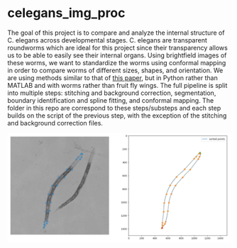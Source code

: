 # celegans_img_proc

The goal of this project is to compare and analyze the internal structure of C. elegans across developmental stages. 
C. elegans are transparent roundworms which are ideal for this project since their transparency allows us to be able to easily see their internal organs.
Using brightfield images of these worms, we want to standardize the worms using conformal mapping in order to compare worms of different sizes, shapes, and orientation.
We are using methods similar to that of [this paper](https://arxiv.org/abs/2010.06656), but in Python rather than MATLAB and with worms rather than fruit fly wings.
The full pipeline is split into multiple steps: stitching and background correction, segmentation, boundary identification and spline fitting, and conformal mapping.
The folder in this repo are correspond to these steps/substeps and each step builds on the script of the previous step, with the exception of the stitching and background correction files.

![](readmephoto.png)
